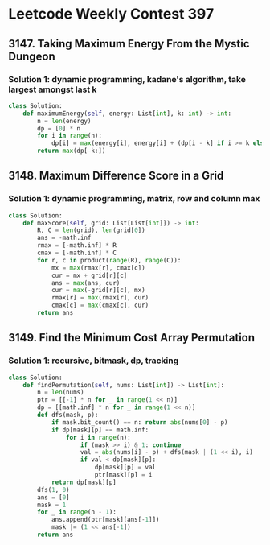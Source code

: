# Leetcode Weekly Contest 397

## 3147. Taking Maximum Energy From the Mystic Dungeon

### Solution 1:  dynamic programming, kadane's algorithm, take largest amongst last k

```py
class Solution:
    def maximumEnergy(self, energy: List[int], k: int) -> int:
        n = len(energy)
        dp = [0] * n
        for i in range(n):
            dp[i] = max(energy[i], energy[i] + (dp[i - k] if i >= k else 0))
        return max(dp[-k:])
```

## 3148. Maximum Difference Score in a Grid

### Solution 1:  dynamic programming, matrix, row and column max

```py
class Solution:
    def maxScore(self, grid: List[List[int]]) -> int:
        R, C = len(grid), len(grid[0])
        ans = -math.inf
        rmax = [-math.inf] * R
        cmax = [-math.inf] * C
        for r, c in product(range(R), range(C)):
            mx = max(rmax[r], cmax[c])
            cur = mx + grid[r][c]
            ans = max(ans, cur)
            cur = max(-grid[r][c], mx)
            rmax[r] = max(rmax[r], cur)
            cmax[c] = max(cmax[c], cur)
        return ans
```

## 3149. Find the Minimum Cost Array Permutation

### Solution 1:  recursive, bitmask, dp, tracking

```py
class Solution:
    def findPermutation(self, nums: List[int]) -> List[int]:
        n = len(nums)
        ptr = [[-1] * n for _ in range(1 << n)]
        dp = [[math.inf] * n for _ in range(1 << n)]
        def dfs(mask, p):
            if mask.bit_count() == n: return abs(nums[0] - p)
            if dp[mask][p] == math.inf:
                for i in range(n):
                    if (mask >> i) & 1: continue
                    val = abs(nums[i] - p) + dfs(mask | (1 << i), i)
                    if val < dp[mask][p]:
                        dp[mask][p] = val
                        ptr[mask][p] = i
            return dp[mask][p]
        dfs(1, 0)
        ans = [0]
        mask = 1
        for _ in range(n - 1):
            ans.append(ptr[mask][ans[-1]])
            mask |= (1 << ans[-1])
        return ans
```